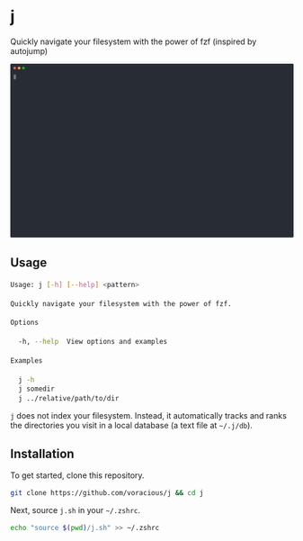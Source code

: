 # j

Quickly navigate your filesystem with the power of fzf (inspired by autojump)

![](j.svg)

## Usage

```sh
Usage: j [-h] [--help] <pattern>

Quickly navigate your filesystem with the power of fzf.

Options

  -h, --help  View options and examples

Examples

  j -h
  j somedir
  j ../relative/path/to/dir
```

`j` does not index your filesystem. Instead, it automatically tracks and ranks the directories you visit in a local database (a text file at `~/.j/db`).

## Installation

To get started, clone this repository.

```sh
git clone https://github.com/voracious/j && cd j
```

Next, source `j.sh` in your `~/.zshrc`.

```sh
echo "source $(pwd)/j.sh" >> ~/.zshrc
```
